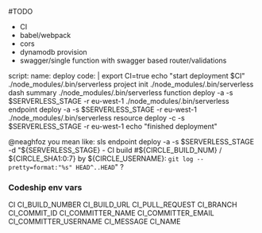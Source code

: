 #TODO

* CI
* babel/webpack
* cors
* dynamodb provision
* swagger/single function with swagger based router/validations


script:
          name: deploy
          code: |
            export CI=true
            echo "start deployment $CI"
            ./node_modules/.bin/serverless project init
            ./node_modules/.bin/serverless dash summary
            ./node_modules/.bin/serverless function deploy -a -s $SERVERLESS_STAGE -r eu-west-1
            ./node_modules/.bin/serverless endpoint deploy -a -s $SERVERLESS_STAGE -r eu-west-1
            ./node_modules/.bin/serverless resource deploy -c -s $SERVERLESS_STAGE -r eu-west-1
            echo "finished deployment"

@neaghfoz you mean like: sls endpoint deploy -a -s $SERVERLESS_STAGE -d "${SERVERLESS_STAGE} - CI build #${CIRCLE_BUILD_NUM} / ${CIRCLE_SHA1:0:7} by ${CIRCLE_USERNAME}: `git log --pretty=format:"%s" HEAD^..HEAD`" ?

### Codeship env vars

CI
CI_BUILD_NUMBER
CI_BUILD_URL
CI_PULL_REQUEST
CI_BRANCH
CI_COMMIT_ID
CI_COMMITTER_NAME
CI_COMMITTER_EMAIL
CI_COMMITTER_USERNAME
CI_MESSAGE
CI_NAME
